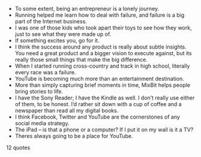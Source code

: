  - To some extent, being an entrepreneur is a lonely journey.
 - Running helped me learn how to deal with failure, and failure is a big part of the Internet business.
 - I was one of those kids who took apart their toys to see how they work, just to see what they were made up of.
 - If something excites you, go for it.
 - I think the success around any product is really about subtle insights. You need a great product and a bigger vision to execute against, but its really those small things that make the big difference.
 - When I started running cross-country and track in high school, literally every race was a failure.
 - YouTube is becoming much more than an entertainment destination.
 - More than simply capturing brief moments in time, MixBit helps people bring stories to life.
 - I have the Sony Reader; I have the Kindle as well. I don’t really use either of them, to be honest. I’d rather sit down with a cup of coffee and a newspaper than read all my digital books.
 - I think Facebook, Twitter and YouTube are the cornerstones of any social media strategy.
 - The iPad – is that a phone or a computer? If I put it on my wall is it a TV?
 - Theres always going to be a place for YouTube.

12 quotes